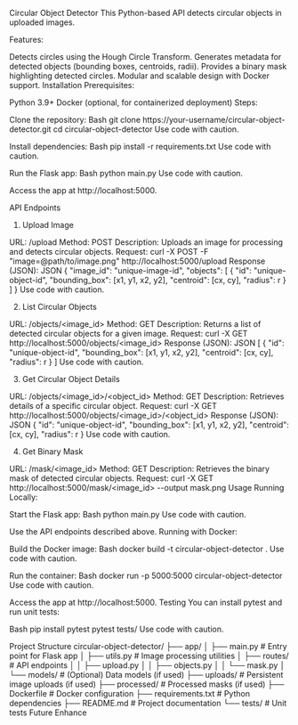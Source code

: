 Circular Object Detector
This Python-based API detects circular objects in uploaded images.

Features:

Detects circles using the Hough Circle Transform.
Generates metadata for detected objects (bounding boxes, centroids, radii).
Provides a binary mask highlighting detected circles.
Modular and scalable design with Docker support.
Installation
Prerequisites:

Python 3.9+
Docker (optional, for containerized deployment)
Steps:

Clone the repository:
Bash
git clone https://your-username/circular-object-detector.git
cd circular-object-detector
Use code with caution.

Install dependencies:
Bash
pip install -r requirements.txt
Use code with caution.

Run the Flask app:
Bash
python main.py
Use code with caution.

Access the app at http://localhost:5000.

API Endpoints
1. Upload Image

URL: /upload
Method: POST
Description: Uploads an image for processing and detects circular objects.
Request:
curl -X POST -F "image=@path/to/image.png" http://localhost:5000/upload
Response (JSON):
JSON
{
  "image_id": "unique-image-id",
  "objects": [
    {
      "id": "unique-object-id",
      "bounding_box": [x1, y1, x2, y2],
      "centroid": [cx, cy],
      "radius": r
    }
  ]
}
Use code with caution.

2. List Circular Objects

URL: /objects/<image_id>
Method: GET
Description: Returns a list of detected circular objects for a given image.
Request:
curl -X GET http://localhost:5000/objects/<image_id>
Response (JSON):
JSON
[
  {
    "id": "unique-object-id",
    "bounding_box": [x1, y1, x2, y2],
    "centroid": [cx, cy],
    "radius": r
  }
]
Use code with caution.

3. Get Circular Object Details

URL: /objects/<image_id>/<object_id>
Method: GET
Description: Retrieves details of a specific circular object.
Request:
curl -X GET http://localhost:5000/objects/<image_id>/<object_id>
Response (JSON):
JSON
{
  "id": "unique-object-id",
  "bounding_box": [x1, y1, x2, y2],
  "centroid": [cx, cy],
  "radius": r
}
Use code with caution.

4. Get Binary Mask

URL: /mask/<image_id>
Method: GET
Description: Retrieves the binary mask of detected circular objects.
Request:
curl -X GET http://localhost:5000/mask/<image_id> --output mask.png
Usage
Running Locally:

Start the Flask app:
Bash
python main.py
Use code with caution.

Use the API endpoints described above.
Running with Docker:

Build the Docker image:
Bash
docker build -t circular-object-detector .
Use code with caution.

Run the container:
Bash
docker run -p 5000:5000 circular-object-detector
Use code with caution.

Access the app at http://localhost:5000.
Testing
You can install pytest and run unit tests:

Bash
pip install pytest
pytest tests/
Use code with caution.

Project Structure
circular-object-detector/
├── app/
│   ├── main.py        # Entry point for Flask app
│   ├── utils.py        # Image processing utilities
│   ├── routes/         # API endpoints
│   │   ├── upload.py
│   │   ├── objects.py
│   │   └── mask.py
│   └── models/         # (Optional) Data models (if used)
├── uploads/          # Persistent image uploads (if used)
├── processed/        # Processed masks (if used)
├── Dockerfile         # Docker configuration
├── requirements.txt  # Python dependencies
├── README.md         # Project documentation
└── tests/             # Unit tests
Future Enhance
